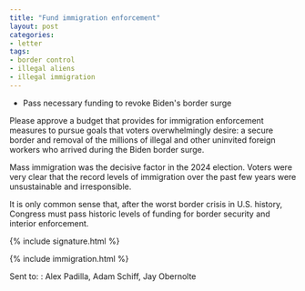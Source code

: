 ```yaml
---
title: "Fund immigration enforcement"
layout: post
categories:
- letter
tags:
- border control
- illegal aliens
- illegal immigration
---
```


- Pass necessary funding to revoke Biden's border surge

Please approve a budget that provides for immigration enforcement measures to pursue goals that voters overwhelmingly desire: a secure border and removal of the millions of illegal and other uninvited foreign workers who arrived during the Biden border surge. 

Mass immigration was the decisive factor in the 2024 election. Voters were very clear that the record levels of immigration over the past few years were unsustainable and irresponsible. 

It is only common sense that, after the worst border crisis in U.S. history, Congress must pass historic levels of funding for border security and interior enforcement.

{% include signature.html %}

{% include immigration.html %}

Sent to:
: Alex Padilla, Adam Schiff, Jay Obernolte
